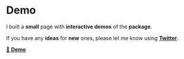 # Demo

I built a **small** page with **interactive demos** of the **package**.

If you have any **ideas** for **new** ones, please let me know using [**Twitter**](https://twitter.com/yaeeelglx).

[👀 **Demo**](https://vueuse-motion-demo.netlify.app)
